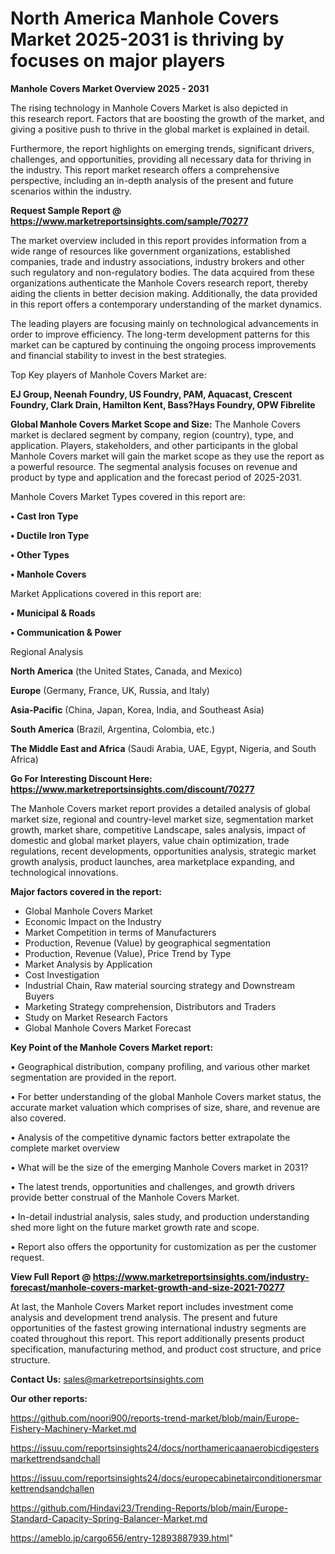 # North America Manhole Covers Market 2025-2031 is thriving by focuses on major players

<Strong> Manhole Covers Market Overview 2025 - 2031</strong>

The rising technology in Manhole Covers Market is also depicted in this research report. Factors that are boosting the growth of the market, and giving a positive push to thrive in the global market is explained in detail.

Furthermore, the report highlights on emerging trends, significant drivers, challenges, and opportunities, providing all necessary data for thriving in the industry. This report market research offers a comprehensive perspective, including an in-depth analysis of the present and future scenarios within the industry.

<strong>Request Sample Report @ <a href=https://www.marketreportsinsights.com/sample/70277>https://www.marketreportsinsights.com/sample/70277</a></strong>

The market overview included in this report provides information from a wide range of resources like government organizations, established companies, trade and industry associations, industry brokers and other such regulatory and non-regulatory bodies. The data acquired from these organizations authenticate the Manhole Covers research report, thereby aiding the clients in better decision making. Additionally, the data provided in this report offers a contemporary understanding of the market dynamics.

The leading players are focusing mainly on technological advancements in order to improve efficiency. The long-term development patterns for this market can be captured by continuing the ongoing process improvements and financial stability to invest in the best strategies.

Top Key players of Manhole Covers Market are:

<strong>EJ Group, Neenah Foundry, US Foundry, PAM, Aquacast, Crescent Foundry, Clark Drain, Hamilton Kent, Bass?Hays Foundry, OPW Fibrelite</strong>

<strong><b>Global Manhole Covers Market Scope and Size:</b></strong>
The Manhole Covers market is declared segment by company, region (country), type, and application. Players, stakeholders, and other participants in the global Manhole Covers market will gain the market scope as they use the report as a powerful resource. The segmental analysis focuses on revenue and product by type and application and the forecast period of 2025-2031.

Manhole Covers Market Types covered in this report are:

<strong>• Cast Iron Type

• Ductile Iron Type

• Other Types

• Manhole Covers</strong>

Market Applications covered in this report are:

<strong>• Municipal & Roads

• Communication & Power</strong> 

Regional Analysis

<strong>North America</strong> (the United States, Canada, and Mexico)

<strong>Europe</strong> (Germany, France, UK, Russia, and Italy)

<strong>Asia-Pacific</strong> (China, Japan, Korea, India, and Southeast Asia)

<strong>South America</strong> (Brazil, Argentina, Colombia, etc.)

<strong>The Middle East and Africa</strong> (Saudi Arabia, UAE, Egypt, Nigeria, and South Africa)

<strong>Go For Interesting Discount Here: <a href=https://www.marketreportsinsights.com/discount/70277>https://www.marketreportsinsights.com/discount/70277</a></strong>

The Manhole Covers market report provides a detailed analysis of global market size, regional and country-level market size, segmentation market growth, market share, competitive Landscape, sales analysis, impact of domestic and global market players, value chain optimization, trade regulations, recent developments, opportunities analysis, strategic market growth analysis, product launches, area marketplace expanding, and technological innovations.

<strong><b>Major factors covered in the report:</b></strong>
<ul>
  <li>Global Manhole Covers Market </li>
  <li>Economic Impact on the Industry</li>
  <li>Market Competition in terms of Manufacturers</li>
  <li>Production, Revenue (Value) by geographical segmentation</li>
  <li>Production, Revenue (Value), Price Trend by Type</li>
  <li>Market Analysis by Application</li>
  <li>Cost Investigation</li>
  <li>Industrial Chain, Raw material sourcing strategy and Downstream Buyers</li>
  <li>Marketing Strategy comprehension, Distributors and Traders</li>
  <li>Study on Market Research Factors</li>
  <li>Global Manhole Covers Market Forecast</li>
</ul>

<strong><b>Key Point of the Manhole Covers Market report:</b></strong>

• Geographical distribution, company profiling, and various other market segmentation are provided in the report.

• For better understanding of the global Manhole Covers market status, the accurate market valuation which comprises of size, share, and revenue are also covered.

• Analysis of the competitive dynamic factors better extrapolate the complete market overview

• What will be the size of the emerging Manhole Covers market in 2031?

• The latest trends, opportunities and challenges, and growth drivers provide better construal of the Manhole Covers Market.

• In-detail industrial analysis, sales study, and production understanding shed more light on the future market growth rate and scope.

• Report also offers the opportunity for customization as per the customer request.

<strong><b>View Full Report @ <a href=https://www.marketreportsinsights.com/industry-forecast/manhole-covers-market-growth-and-size-2021-70277>https://www.marketreportsinsights.com/industry-forecast/manhole-covers-market-growth-and-size-2021-70277</a></b></strong>


At last, the Manhole Covers Market report includes investment come analysis and development trend analysis. The present and future opportunities of the fastest growing international industry segments are coated throughout this report. This report additionally presents product specification, manufacturing method, and product cost structure, and price structure.

<strong>Contact Us:</strong>
sales@marketreportsinsights.com

<strong>Our other reports:</strong>

<a href=https://github.com/noori900/reports-trend-market/blob/main/Europe-Fishery-Machinery-Market.md>https://github.com/noori900/reports-trend-market/blob/main/Europe-Fishery-Machinery-Market.md</a>

<a href=https://issuu.com/reportsinsights24/docs/northamericaanaerobicdigestersmarkettrendsandchall>https://issuu.com/reportsinsights24/docs/northamericaanaerobicdigestersmarkettrendsandchall</a>

<a href=https://issuu.com/reportsinsights24/docs/europecabinetairconditionersmarkettrendsandchallen>https://issuu.com/reportsinsights24/docs/europecabinetairconditionersmarkettrendsandchallen</a>

<a href=https://github.com/Hindavi23/Trending-Reports/blob/main/Europe-Standard-Capacity-Spring-Balancer-Market.md>https://github.com/Hindavi23/Trending-Reports/blob/main/Europe-Standard-Capacity-Spring-Balancer-Market.md</a>

<a href=https://ameblo.jp/cargo656/entry-12893887939.html>https://ameblo.jp/cargo656/entry-12893887939.html</a>"
